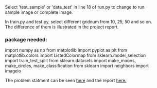 Select 'test_sample' or 'data_test' in line 18 of run.py  to change to run sample image or complete image.

In train.py and test.py, select different gridnum from 10, 25, 50 and so on. The difference of them is illustrated in the project report.


### package needed:
import numpy as np
from matplotlib import pyplot as plt
from matplotlib.colors import ListedColormap
from sklearn.model_selection import train_test_split
from sklearn.datasets import make_moons, make_circles, make_classification
from sklearn import neighbors
import imageio

The problem statment can be seen [here](https://github.com/cyx01293/EEL5840-Fundamentals-of-Machine-Learning/blob/master/project00/project_00.pdf) and the report [here.](https://github.com/cyx01293/EEL5840-Fundamentals-of-Machine-Learning/blob/master/project00/project00_report.pdf)
